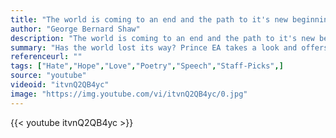 ```yaml
---
title: "The world is coming to an end and the path to it's new beginning starts within you."
author: "George Bernard Shaw"
description: "The world is coming to an end and the path to it's new beginning starts within you. - George Bernard Shaw quotes from GetInspired365.com"
summary: "Has the world lost its way? Prince EA takes a look and offers us some real hope for the future, but we all need to take action, now."
referenceurl: ""
tags: ["Hate","Hope","Love","Poetry","Speech","Staff-Picks",]
source: "youtube"
videoid: "itvnQ2QB4yc"
image: "https://img.youtube.com/vi/itvnQ2QB4yc/0.jpg"
---
```


{{< youtube itvnQ2QB4yc >}}
